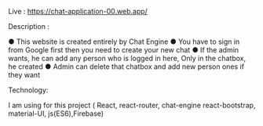 Live : https://chat-application-00.web.app/

Description :

● This website is created entirely by Chat Engine
● You have to sign in from Google first then you need to create your new chat
● If the admin wants, he can add any person who is logged in here, Only in the chatbox, he created
● Admin can delete that chatbox and add new person ones if they want

Technology:

I am using for this project ( React, react-router, chat-engine react-bootstrap, material-UI, js(ES6),Firebase)


